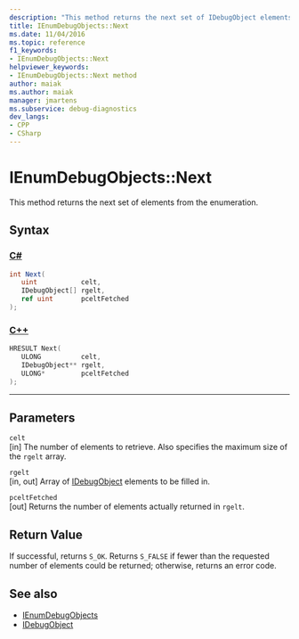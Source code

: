 ```yaml
---
description: "This method returns the next set of IDebugObject elements from the enumeration."
title: IEnumDebugObjects::Next
ms.date: 11/04/2016
ms.topic: reference
f1_keywords:
- IEnumDebugObjects::Next
helpviewer_keywords:
- IEnumDebugObjects::Next method
author: maiak
ms.author: maiak
manager: jmartens
ms.subservice: debug-diagnostics
dev_langs:
- CPP
- CSharp
---
```

# IEnumDebugObjects::Next

This method returns the next set of elements from the enumeration.

## Syntax

### [C#](#tab/csharp)
```csharp
int Next(
   uint           celt,
   IDebugObject[] rgelt,
   ref uint       pceltFetched
);
```
### [C++](#tab/cpp)
```cpp
HRESULT Next(
   ULONG          celt,
   IDebugObject** rgelt,
   ULONG*         pceltFetched
);
```
---

## Parameters
`celt`\
[in] The number of elements to retrieve. Also specifies the maximum size of the `rgelt` array.

`rgelt`\
[in, out] Array of [IDebugObject](../../../extensibility/debugger/reference/idebugobject.md) elements to be filled in.

`pceltFetched`\
[out] Returns the number of elements actually returned in `rgelt`.

## Return Value
 If successful, returns `S_OK`. Returns `S_FALSE` if fewer than the requested number of elements could be returned; otherwise, returns an error code.

## See also
- [IEnumDebugObjects](../../../extensibility/debugger/reference/ienumdebugobjects.md)
- [IDebugObject](../../../extensibility/debugger/reference/idebugobject.md)
